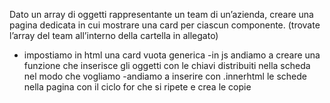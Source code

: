 Dato un array di oggetti rappresentante un team di un’azienda, creare una pagina dedicata  in cui mostrare una card per ciascun componente.
(trovate l’array del team all’interno della cartella in allegato)


<!-- Svolgimento lingua umana -->
- impostiamo in html una card vuota generica
-in js andiamo a creare una funzione che inserisce gli oggetti con le chiavi distribuiti nella scheda nel modo che vogliamo
-andiamo a inserire con .innerhtml le schede nella pagina con il ciclo for che si ripete e crea le copie


<!-- Svolgimento codice spiegato già in script e html con i commenti relativi -->
